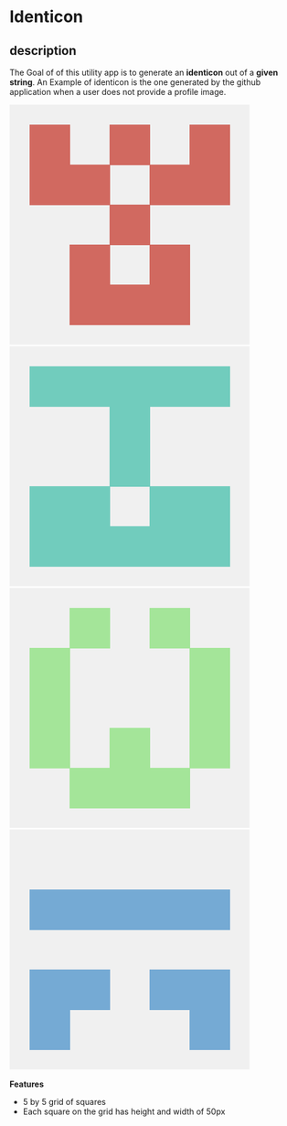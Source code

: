 # Identicon

## description

The Goal of of this utility app is to generate an **identicon** out of a **given string**. An Example of identicon is the one generated by the github application when a user does not provide a profile image.

![identicon1](assets/ide1.png)
![identicon2](assets/ide2.png)
![identicon3](assets/ide3.png)
![identicon3](assets/ide4.png)

**Features**

- 5 by 5 grid of squares
- Each square on the grid has height and width of 50px
